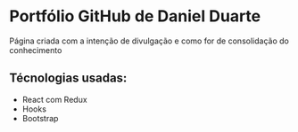 # Portfólio GitHub de Daniel Duarte

Página criada com a intenção de divulgação e como for de consolidação do conhecimento

## Técnologias usadas:

- React com Redux
- Hooks
- Bootstrap
